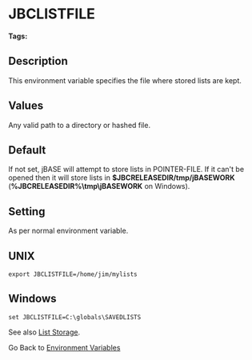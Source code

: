 # JBCLISTFILE

<PageHeader />

**Tags:**
<badge text='environment variables' vertical='middle' />

## Description

This environment variable specifies the file where stored lists are kept.

## Values

Any valid path to a directory or hashed file.

## Default

If not set, jBASE will attempt to store lists in POINTER-FILE. If it can't be opened then it will store lists in **$JBCRELEASEDIR/tmp/jBASEWORK** (**%JBCRELEASEDIR%\tmp\jBASEWORK** on Windows).

## Setting

As per normal environment variable.

## UNIX

```
export JBCLISTFILE=/home/jim/mylists
```

## Windows

```
set JBCLISTFILE=C:\globals\SAVEDLISTS
```

See also [List Storage](./../../jbase/lists/list-storage).

Go Back to [Environment Variables](./../README.md)

<PageFooter />
